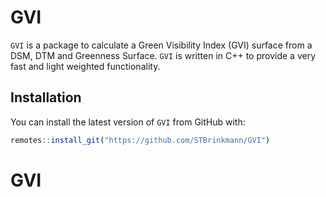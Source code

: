 
<!-- README.md is generated from README.Rmd. Please edit that file -->

# GVI

<!-- badges: start -->
<!-- badges: end -->

`GVI` is a package to calculate a Green Visibility Index (GVI) surface
from a DSM, DTM and Greenness Surface. `GVI` is written in C++ to
provide a very fast and light weighted functionality.

## Installation

You can install the latest version of `GVI` from GitHub with:

``` r
remotes::install_git("https://github.com/STBrinkmann/GVI")
```
# GVI
